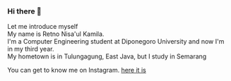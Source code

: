 ### Hi there 👋
Let me introduce myself<br>
My name is Retno Nisa'ul Kamila.<br>
I'm a Computer Engineering student at Diponegoro University and now I'm in my third year.<br>
My hometown is in Tulungagung, East Java, but I study in Semarang

You can get to know me on Instagram. [here it is](https://www.instagram.com/nisa_kmila?igsh=NWEwajZuZ2NhMG44)

<!--
**retnoNisa/retnoNisa** is a ✨ _special_ ✨ repository because its `README.md` (this file) appears on your GitHub profile.

Here are some ideas to get you started:

- 🔭 I’m currently working on ...
- 🌱 I’m currently learning ...
- 👯 I’m looking to collaborate on ...
- 🤔 I’m looking for help with ...
- 💬 Ask me about ...
- 📫 How to reach me: ...
- 😄 Pronouns: ...
- ⚡ Fun fact: ...
-->

